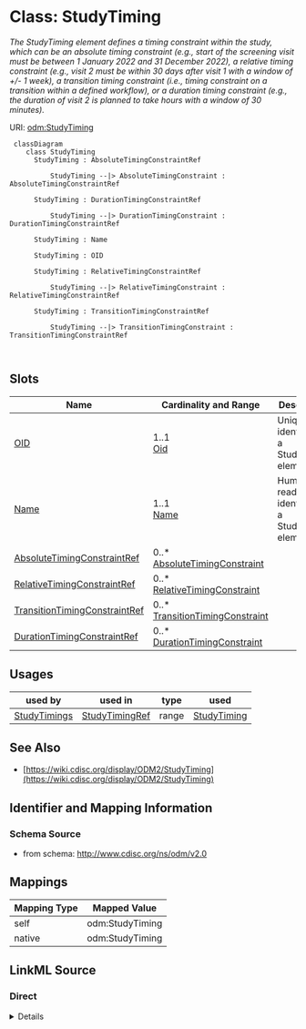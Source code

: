 # Class: StudyTiming


_The StudyTiming element defines a timing constraint within the study, which can be an absolute timing constraint (e.g., start of the screening visit must be between 1 January 2022 and 31 December 2022), a relative timing constraint (e.g., visit 2 must be within 30 days after visit 1 with a window of +/- 1 week), a transition timing constraint (i.e., timing constraint on a transition within a defined workflow), or a duration timing constraint (e.g., the duration of visit 2 is planned to take hours with a window of 30 minutes)._





URI: [odm:StudyTiming](http://www.cdisc.org/ns/odm/v2.0/StudyTiming)



```mermaid
 classDiagram
    class StudyTiming
      StudyTiming : AbsoluteTimingConstraintRef
        
          StudyTiming --|> AbsoluteTimingConstraint : AbsoluteTimingConstraintRef
        
      StudyTiming : DurationTimingConstraintRef
        
          StudyTiming --|> DurationTimingConstraint : DurationTimingConstraintRef
        
      StudyTiming : Name
        
      StudyTiming : OID
        
      StudyTiming : RelativeTimingConstraintRef
        
          StudyTiming --|> RelativeTimingConstraint : RelativeTimingConstraintRef
        
      StudyTiming : TransitionTimingConstraintRef
        
          StudyTiming --|> TransitionTimingConstraint : TransitionTimingConstraintRef
        
      
```




<!-- no inheritance hierarchy -->


## Slots

| Name | Cardinality and Range | Description | Inheritance |
| ---  | --- | --- | --- |
| [OID](OID.md) | 1..1 <br/> [Oid](Oid.md) | Unique identifier for a StudyTiming element | direct |
| [Name](Name.md) | 1..1 <br/> [Name](Name.md) | Human readable identifier for a StudyTiming element | direct |
| [AbsoluteTimingConstraintRef](AbsoluteTimingConstraintRef.md) | 0..* <br/> [AbsoluteTimingConstraint](AbsoluteTimingConstraint.md) |  | direct |
| [RelativeTimingConstraintRef](RelativeTimingConstraintRef.md) | 0..* <br/> [RelativeTimingConstraint](RelativeTimingConstraint.md) |  | direct |
| [TransitionTimingConstraintRef](TransitionTimingConstraintRef.md) | 0..* <br/> [TransitionTimingConstraint](TransitionTimingConstraint.md) |  | direct |
| [DurationTimingConstraintRef](DurationTimingConstraintRef.md) | 0..* <br/> [DurationTimingConstraint](DurationTimingConstraint.md) |  | direct |





## Usages

| used by | used in | type | used |
| ---  | --- | --- | --- |
| [StudyTimings](StudyTimings.md) | [StudyTimingRef](StudyTimingRef.md) | range | [StudyTiming](StudyTiming.md) |






## See Also

* [https://wiki.cdisc.org/display/ODM2/StudyTiming](https://wiki.cdisc.org/display/ODM2/StudyTiming)

## Identifier and Mapping Information







### Schema Source


* from schema: http://www.cdisc.org/ns/odm/v2.0





## Mappings

| Mapping Type | Mapped Value |
| ---  | ---  |
| self | odm:StudyTiming |
| native | odm:StudyTiming |





## LinkML Source

<!-- TODO: investigate https://stackoverflow.com/questions/37606292/how-to-create-tabbed-code-blocks-in-mkdocs-or-sphinx -->

### Direct

<details>
```yaml
name: StudyTiming
description: The StudyTiming element defines a timing constraint within the study,
  which can be an absolute timing constraint (e.g., start of the screening visit must
  be between 1 January 2022 and 31 December 2022), a relative timing constraint (e.g.,
  visit 2 must be within 30 days after visit 1 with a window of +/- 1 week), a transition
  timing constraint (i.e., timing constraint on a transition within a defined workflow),
  or a duration timing constraint (e.g., the duration of visit 2 is planned to take
  hours with a window of 30 minutes).
from_schema: http://www.cdisc.org/ns/odm/v2.0
see_also:
- https://wiki.cdisc.org/display/ODM2/StudyTiming
slots:
- OID
- Name
- AbsoluteTimingConstraintRef
- RelativeTimingConstraintRef
- TransitionTimingConstraintRef
- DurationTimingConstraintRef
slot_usage:
  OID:
    name: OID
    description: Unique identifier for a StudyTiming element.
    comments:
    - 'Required

      range:oid

      The StudyTiming/@OID value must be unique within the study.'
    domain_of:
    - Study
    - MetaDataVersion
    - Standard
    - ValueListDef
    - WhereClauseDef
    - StudyEventGroupDef
    - StudyEventDef
    - ItemGroupDef
    - ItemDef
    - CodeList
    - MethodDef
    - ConditionDef
    - CommentDef
    - StudyIndication
    - StudyIntervention
    - StudyObjective
    - StudyEndPoint
    - StudyTargetPopulation
    - StudyEstimand
    - Arm
    - Epoch
    - StudyParameter
    - StudyTiming
    - TransitionTimingConstraint
    - AbsoluteTimingConstraint
    - RelativeTimingConstraint
    - DurationTimingConstraint
    - WorkflowDef
    - Transition
    - Branching
    - Criterion
    - ExceptionEvent
    - User
    - Organization
    - Location
    - SignatureDef
    - Query
    range: oid
    required: true
  Name:
    name: Name
    description: Human readable identifier for a StudyTiming element.
    comments:
    - 'Required

      range:name

      The StudyTiming/@Name value must be unique within the study.'
    domain_of:
    - Alias
    - MetaDataVersion
    - Standard
    - StudyEventGroupDef
    - StudyEventDef
    - ItemGroupDef
    - Class
    - SubClass
    - SourceItem
    - Resource
    - ItemDef
    - CodeList
    - MethodDef
    - Parameter
    - ReturnValue
    - ConditionDef
    - StudyObjective
    - StudyEndPoint
    - StudyTargetPopulation
    - StudyEstimand
    - Arm
    - Epoch
    - StudyTiming
    - TransitionTimingConstraint
    - AbsoluteTimingConstraint
    - RelativeTimingConstraint
    - DurationTimingConstraint
    - WorkflowDef
    - Transition
    - Branching
    - Criterion
    - ExceptionEvent
    - Organization
    - Location
    - Query
    range: name
    required: true
  AbsoluteTimingConstraintRef:
    name: AbsoluteTimingConstraintRef
    multivalued: true
    domain_of:
    - StudyTiming
    range: AbsoluteTimingConstraint
    inlined: true
    inlined_as_list: true
  RelativeTimingConstraintRef:
    name: RelativeTimingConstraintRef
    multivalued: true
    domain_of:
    - StudyTiming
    range: RelativeTimingConstraint
    inlined: true
    inlined_as_list: true
  TransitionTimingConstraintRef:
    name: TransitionTimingConstraintRef
    multivalued: true
    domain_of:
    - StudyTiming
    range: TransitionTimingConstraint
    inlined: true
    inlined_as_list: true
  DurationTimingConstraintRef:
    name: DurationTimingConstraintRef
    multivalued: true
    domain_of:
    - StudyTiming
    range: DurationTimingConstraint
    inlined: true
    inlined_as_list: true
class_uri: odm:StudyTiming

```
</details>

### Induced

<details>
```yaml
name: StudyTiming
description: The StudyTiming element defines a timing constraint within the study,
  which can be an absolute timing constraint (e.g., start of the screening visit must
  be between 1 January 2022 and 31 December 2022), a relative timing constraint (e.g.,
  visit 2 must be within 30 days after visit 1 with a window of +/- 1 week), a transition
  timing constraint (i.e., timing constraint on a transition within a defined workflow),
  or a duration timing constraint (e.g., the duration of visit 2 is planned to take
  hours with a window of 30 minutes).
from_schema: http://www.cdisc.org/ns/odm/v2.0
see_also:
- https://wiki.cdisc.org/display/ODM2/StudyTiming
slot_usage:
  OID:
    name: OID
    description: Unique identifier for a StudyTiming element.
    comments:
    - 'Required

      range:oid

      The StudyTiming/@OID value must be unique within the study.'
    domain_of:
    - Study
    - MetaDataVersion
    - Standard
    - ValueListDef
    - WhereClauseDef
    - StudyEventGroupDef
    - StudyEventDef
    - ItemGroupDef
    - ItemDef
    - CodeList
    - MethodDef
    - ConditionDef
    - CommentDef
    - StudyIndication
    - StudyIntervention
    - StudyObjective
    - StudyEndPoint
    - StudyTargetPopulation
    - StudyEstimand
    - Arm
    - Epoch
    - StudyParameter
    - StudyTiming
    - TransitionTimingConstraint
    - AbsoluteTimingConstraint
    - RelativeTimingConstraint
    - DurationTimingConstraint
    - WorkflowDef
    - Transition
    - Branching
    - Criterion
    - ExceptionEvent
    - User
    - Organization
    - Location
    - SignatureDef
    - Query
    range: oid
    required: true
  Name:
    name: Name
    description: Human readable identifier for a StudyTiming element.
    comments:
    - 'Required

      range:name

      The StudyTiming/@Name value must be unique within the study.'
    domain_of:
    - Alias
    - MetaDataVersion
    - Standard
    - StudyEventGroupDef
    - StudyEventDef
    - ItemGroupDef
    - Class
    - SubClass
    - SourceItem
    - Resource
    - ItemDef
    - CodeList
    - MethodDef
    - Parameter
    - ReturnValue
    - ConditionDef
    - StudyObjective
    - StudyEndPoint
    - StudyTargetPopulation
    - StudyEstimand
    - Arm
    - Epoch
    - StudyTiming
    - TransitionTimingConstraint
    - AbsoluteTimingConstraint
    - RelativeTimingConstraint
    - DurationTimingConstraint
    - WorkflowDef
    - Transition
    - Branching
    - Criterion
    - ExceptionEvent
    - Organization
    - Location
    - Query
    range: name
    required: true
  AbsoluteTimingConstraintRef:
    name: AbsoluteTimingConstraintRef
    multivalued: true
    domain_of:
    - StudyTiming
    range: AbsoluteTimingConstraint
    inlined: true
    inlined_as_list: true
  RelativeTimingConstraintRef:
    name: RelativeTimingConstraintRef
    multivalued: true
    domain_of:
    - StudyTiming
    range: RelativeTimingConstraint
    inlined: true
    inlined_as_list: true
  TransitionTimingConstraintRef:
    name: TransitionTimingConstraintRef
    multivalued: true
    domain_of:
    - StudyTiming
    range: TransitionTimingConstraint
    inlined: true
    inlined_as_list: true
  DurationTimingConstraintRef:
    name: DurationTimingConstraintRef
    multivalued: true
    domain_of:
    - StudyTiming
    range: DurationTimingConstraint
    inlined: true
    inlined_as_list: true
attributes:
  OID:
    name: OID
    description: Unique identifier for a StudyTiming element.
    comments:
    - 'Required

      range:oid

      The StudyTiming/@OID value must be unique within the study.'
    from_schema: http://www.cdisc.org/ns/odm/v2.0
    rank: 1000
    identifier: true
    alias: OID
    owner: StudyTiming
    domain_of:
    - Study
    - MetaDataVersion
    - Standard
    - ValueListDef
    - WhereClauseDef
    - StudyEventGroupDef
    - StudyEventDef
    - ItemGroupDef
    - ItemDef
    - CodeList
    - MethodDef
    - ConditionDef
    - CommentDef
    - StudyIndication
    - StudyIntervention
    - StudyObjective
    - StudyEndPoint
    - StudyTargetPopulation
    - StudyEstimand
    - Arm
    - Epoch
    - StudyParameter
    - StudyTiming
    - TransitionTimingConstraint
    - AbsoluteTimingConstraint
    - RelativeTimingConstraint
    - DurationTimingConstraint
    - WorkflowDef
    - Transition
    - Branching
    - Criterion
    - ExceptionEvent
    - User
    - Organization
    - Location
    - SignatureDef
    - Query
    range: oid
    required: true
  Name:
    name: Name
    description: Human readable identifier for a StudyTiming element.
    comments:
    - 'Required

      range:name

      The StudyTiming/@Name value must be unique within the study.'
    from_schema: http://www.cdisc.org/ns/odm/v2.0
    rank: 1000
    alias: Name
    owner: StudyTiming
    domain_of:
    - Alias
    - MetaDataVersion
    - Standard
    - StudyEventGroupDef
    - StudyEventDef
    - ItemGroupDef
    - Class
    - SubClass
    - SourceItem
    - Resource
    - ItemDef
    - CodeList
    - MethodDef
    - Parameter
    - ReturnValue
    - ConditionDef
    - StudyObjective
    - StudyEndPoint
    - StudyTargetPopulation
    - StudyEstimand
    - Arm
    - Epoch
    - StudyTiming
    - TransitionTimingConstraint
    - AbsoluteTimingConstraint
    - RelativeTimingConstraint
    - DurationTimingConstraint
    - WorkflowDef
    - Transition
    - Branching
    - Criterion
    - ExceptionEvent
    - Organization
    - Location
    - Query
    range: name
    required: true
  AbsoluteTimingConstraintRef:
    name: AbsoluteTimingConstraintRef
    from_schema: http://www.cdisc.org/ns/odm/v2.0
    rank: 1000
    multivalued: true
    identifier: false
    alias: AbsoluteTimingConstraintRef
    owner: StudyTiming
    domain_of:
    - StudyTiming
    range: AbsoluteTimingConstraint
    inlined: true
    inlined_as_list: true
  RelativeTimingConstraintRef:
    name: RelativeTimingConstraintRef
    from_schema: http://www.cdisc.org/ns/odm/v2.0
    rank: 1000
    multivalued: true
    identifier: false
    alias: RelativeTimingConstraintRef
    owner: StudyTiming
    domain_of:
    - StudyTiming
    range: RelativeTimingConstraint
    inlined: true
    inlined_as_list: true
  TransitionTimingConstraintRef:
    name: TransitionTimingConstraintRef
    from_schema: http://www.cdisc.org/ns/odm/v2.0
    rank: 1000
    multivalued: true
    identifier: false
    alias: TransitionTimingConstraintRef
    owner: StudyTiming
    domain_of:
    - StudyTiming
    range: TransitionTimingConstraint
    inlined: true
    inlined_as_list: true
  DurationTimingConstraintRef:
    name: DurationTimingConstraintRef
    from_schema: http://www.cdisc.org/ns/odm/v2.0
    rank: 1000
    multivalued: true
    identifier: false
    alias: DurationTimingConstraintRef
    owner: StudyTiming
    domain_of:
    - StudyTiming
    range: DurationTimingConstraint
    inlined: true
    inlined_as_list: true
class_uri: odm:StudyTiming

```
</details>